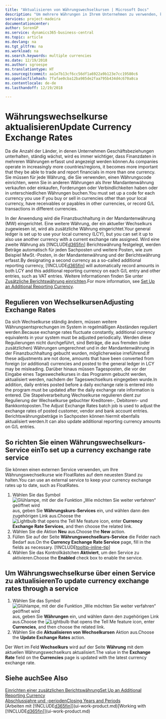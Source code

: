```yaml
---
title: "Aktualisieren von Währungswechselkursen | Microsoft Docs"
description: "Um mehrere Währungen in Ihrem Unternehmen zu verwenden, können Sie einen Code für jede Währung einrichten und einen externen Wechselkursdienst, wie Yahoo verwenden."
services: project-madeira
documentationcenter: 
author: SorenGP
ms.service: dynamics365-business-central
ms.topic: article
ms.devlang: na
ms.tgt_pltfrm: na
ms.workload: na
ms.search.keywords: multiple currencies
ms.date: 12/19/2018
ms.author: sgroespe
ms.translationtype: HT
ms.sourcegitcommit: aa1e7b13cf6cc56df1a6922a9b123e7cc19580c6
ms.openlocfilehash: 7fafae0cba12ba985de2faa795b434d4c670a8ca
ms.contentlocale: de-de
ms.lasthandoff: 12/19/2018

---
```

# <a name="update-currency-exchange-rates"></a><span data-ttu-id="78318-103">Währungswechselkurse aktualisieren</span><span class="sxs-lookup"><span data-stu-id="78318-103">Update Currency Exchange Rates</span></span>
<span data-ttu-id="78318-104">Da die Anzahl der Länder, in denen Unternehmen Geschäftsbeziehungen unterhalten, ständig wächst, wird es immer wichtiger, dass Finanzdaten in mehreren Währungen erfasst und angezeigt werden können.</span><span class="sxs-lookup"><span data-stu-id="78318-104">As companies operate in increasingly more countries/regions, it becomes more important that they be able to trade and report financials in more than one currency.</span></span> <span data-ttu-id="78318-105">Sie müssen für jede Währung, die Sie verwenden, einen Währungscode einrichten, wenn Sie in anderen Währungen als Ihrer Mandantenwährung verkaufen oder einkaufen, Forderungen oder Verbindlichkeiten haben oder in unterschiedlichen Währungen buchen.</span><span class="sxs-lookup"><span data-stu-id="78318-105">You must set up a code for each currency you use if you buy or sell in currencies other than your local currency, have receivables or payables in other currencies, or record G/L transactions in different currencies.</span></span>

<span data-ttu-id="78318-106">In der Anwendung wird die Finanzbuchhaltung in der Mandantenwährung (MW) eingerichtet. Eine weitere Währung, der ein aktueller Wechselkurs zugewiesen ist, wird als zusätzliche Währung eingerichtet.</span><span class="sxs-lookup"><span data-stu-id="78318-106">Your general ledger is set up to use your local currency (LCY), but you can set it up to also use another currency with a current exchange rate assigned.</span></span> <span data-ttu-id="78318-107">Wird eine zweite Währung als [!INCLUDE[d365fin](includes/d365fin_md.md)] Berichtswährung festgelegt, werden Beträge automatisch für jeden Sachposten und weitere Posten, wie zum Beispiel MwSt.-Posten, in der Mandantenwährung und der Berichtswährung erfasst.</span><span class="sxs-lookup"><span data-stu-id="78318-107">By designating a second currency as a so-called additional reporting currency, [!INCLUDE[d365fin](includes/d365fin_md.md)] will automatically record amounts in both LCY and this additional reporting currency on each G/L entry and other entries, such as VAT entries.</span></span> <span data-ttu-id="78318-108">Weitere Informationen finden Sie unter [Zusätzliche Berichtswährung einrichten](finance-how-setup-additional-currencies.md).</span><span class="sxs-lookup"><span data-stu-id="78318-108">For more information, see [Set Up an Additional Reporting Currency](finance-how-setup-additional-currencies.md).</span></span>

## <a name="adjusting-exchange-rates"></a><span data-ttu-id="78318-109">Regulieren von Wechselkursen</span><span class="sxs-lookup"><span data-stu-id="78318-109">Adjusting Exchange Rates</span></span>
<span data-ttu-id="78318-110">Da sich Wechselkurse ständig ändern, müssen weitere Währungsentsprechungen im System in regelmäßigen Abständen reguliert werden.</span><span class="sxs-lookup"><span data-stu-id="78318-110">Because exchange rates fluctuate constantly, additional currency equivalents in your system must be adjusted periodically.</span></span> <span data-ttu-id="78318-111">Werden diese Regulierungen nicht durchgeführt, sind Beträge, die aus fremden (oder zusätzlichen) Währungen umgerechnet und in der Mandantenwährung in der Finanzbuchhaltung gebucht wurden, möglicherweise irreführend.</span><span class="sxs-lookup"><span data-stu-id="78318-111">If these adjustments are not done, amounts that have been converted from foreign (or additional) currencies and posted to the general ledger in LCY may be misleading.</span></span> <span data-ttu-id="78318-112">Darüber hinaus müssen Tagesposten, die vor der Eingabe eines Tageswechelkurses in das Programm gebucht werden, aktualisiert werden, nachdem der Tageswechselkurs eingegeben wurde.</span><span class="sxs-lookup"><span data-stu-id="78318-112">In addition, daily entries posted before a daily exchange rate is entered into the program must be updated after the daily exchange rate information is entered.</span></span> <span data-ttu-id="78318-113">Die Stapelverarbeitung  Wechselkurse regulieren dient zur Regulierung der Wechselkurse gebuchter Kreditoren-, Debitoren- und Bankkontoposten.</span><span class="sxs-lookup"><span data-stu-id="78318-113">The Adjust Exchange Rates batch job is used to adjust the exchange rates of posted customer, vendor and bank account entries.</span></span> <span data-ttu-id="78318-114">Berichtswährungsbeträge in Sachposten können hiermit ebenfalls aktualisiert werden.</span><span class="sxs-lookup"><span data-stu-id="78318-114">It can also update additional reporting currency amounts on G/L entries.</span></span>

## <a name="to-set-up-a-currency-exchange-rate-service"></a><span data-ttu-id="78318-115">So richten Sie einen Währungswechselkurs-Service ein</span><span class="sxs-lookup"><span data-stu-id="78318-115">To set up a currency exchange rate service</span></span>
<span data-ttu-id="78318-116">Sie können einen externen Service verwenden, um Ihre Währungswechselkurse wie FloatRates auf dem neuesten Stand zu halten.</span><span class="sxs-lookup"><span data-stu-id="78318-116">You can use an external service to keep your currency exchange rates up to date, such as FloatRates.</span></span>

1. <span data-ttu-id="78318-117">Wählen Sie das Symbol ![Glühlampe, mit der die Funktion „Wie möchten Sie weiter verfahren“ geöffnet wird](media/ui-search/search_small.png "Wie möchten Sie weiter verfahren?") aus, geben Sie **Währungskurs-Services** ein, und wählen dann den zugehörigen Link aus.</span><span class="sxs-lookup"><span data-stu-id="78318-117">Choose the ![Lightbulb that opens the Tell Me feature](media/ui-search/search_small.png "Tell me what you want to do") icon, enter **Currency Exchange Rate Services**, and then choose the related link.</span></span>
2. <span data-ttu-id="78318-118">Wählen Sie die Aktion **Neu** aus.</span><span class="sxs-lookup"><span data-stu-id="78318-118">Choose the **New** action.</span></span>
3. <span data-ttu-id="78318-119">Füllen Sie auf der Seite **Währungswechselkurs-Service** die Felder nach Bedarf aus.</span><span class="sxs-lookup"><span data-stu-id="78318-119">On the **Currency Exchange Rate Service** page, fill in the fields as necessary.</span></span> [!INCLUDE[tooltip-inline-tip](includes/tooltip-inline-tip_md.md)]
4. <span data-ttu-id="78318-120">Wählen Sie das Kontrollkästchen **Aktiviert**, um den Service zu aktivieren.</span><span class="sxs-lookup"><span data-stu-id="78318-120">Choose the **Enabled** check box to enable the service.</span></span>

## <a name="to-update-currency-exchange-rates-through-a-service"></a><span data-ttu-id="78318-121">Um Währungswechselkurse über einen Service zu aktualisieren</span><span class="sxs-lookup"><span data-stu-id="78318-121">To update currency exchange rates through a service</span></span>
1. <span data-ttu-id="78318-122">Wählen Sie das Symbol ![Glühlampe, mit der die Funktion „Wie möchten Sie weiter verfahren“ geöffnet wird](media/ui-search/search_small.png "Wie möchten Sie weiter verfahren?") aus, geben Sie **Währungen** ein, und wählen dann den zugehörigen Link aus.</span><span class="sxs-lookup"><span data-stu-id="78318-122">Choose the ![Lightbulb that opens the Tell Me feature](media/ui-search/search_small.png "Tell me what you want to do") icon, enter **Currencies**, and then choose the related link.</span></span>
2. <span data-ttu-id="78318-123">Wählen Sie die **Aktualisieren von Wechselkursen** Aktion aus.</span><span class="sxs-lookup"><span data-stu-id="78318-123">Choose the **Update Exchange Rates** action.</span></span>

<span data-ttu-id="78318-124">Der Wert im Feld **Wechselkurs** wird auf der Seite **Währung** mit dem aktuellen Währungswechselkurs aktualisiert.</span><span class="sxs-lookup"><span data-stu-id="78318-124">The value in the **Exchange Rate** field on the **Currencies** page is updated with the latest currency exchange rate.</span></span>

## <a name="see-also"></a><span data-ttu-id="78318-125">Siehe auch</span><span class="sxs-lookup"><span data-stu-id="78318-125">See Also</span></span>
[<span data-ttu-id="78318-126">Einrichten einer zusätzlichen Berichtswährung</span><span class="sxs-lookup"><span data-stu-id="78318-126">Set Up an Additional Reporting Currency</span></span>](finance-how-setup-additional-currencies.md)  
[<span data-ttu-id="78318-127">Abschlussjahre und -perioden</span><span class="sxs-lookup"><span data-stu-id="78318-127">Closing Years and Periods</span></span>](year-close-years-periods.md)  
<span data-ttu-id="78318-128">[Arbeiten mit [!INCLUDE[d365fin](includes/d365fin_md.md)]](ui-work-product.md)</span><span class="sxs-lookup"><span data-stu-id="78318-128">[Working with [!INCLUDE[d365fin](includes/d365fin_md.md)]](ui-work-product.md)</span></span>

